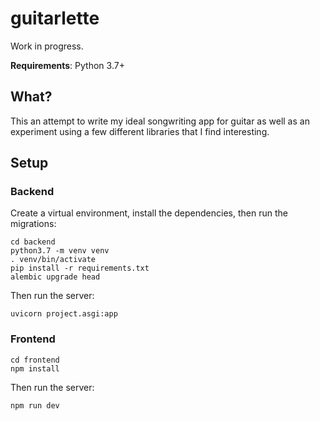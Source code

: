 # guitarlette

Work in progress.

**Requirements**: Python 3.7+

## What?

This an attempt to write my ideal songwriting app for guitar as well as an experiment using a few different libraries that I find interesting.

## Setup

### Backend

Create a virtual environment, install the dependencies, then run the migrations:

```shell
cd backend
python3.7 -m venv venv
. venv/bin/activate
pip install -r requirements.txt
alembic upgrade head
```

Then run the server:

```shell
uvicorn project.asgi:app
```

### Frontend

```shell
cd frontend
npm install
```

Then run the server:

```shell
npm run dev
```
